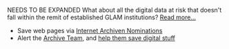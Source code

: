 NEEDS TO BE EXPANDED
What about all the digital data at risk that doesn't fall within the remit of established GLAM institutions? [Read more...](save_stuff.html)

* Save web pages via [Internet Archiven Nominations](http://blog.archive.org/2013/10/25/fixing-broken-links/#save_page)
* Alert the [Archive Team](http://archiveteam.org/), and [help them save digital stuff](http://archiveteam.org/index.php?title=Who_We_Are)
